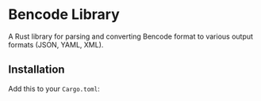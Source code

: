 # Bencode Library

A Rust library for parsing and converting Bencode format to various output formats (JSON, YAML, XML).

## Installation

Add this to your `Cargo.toml`:
